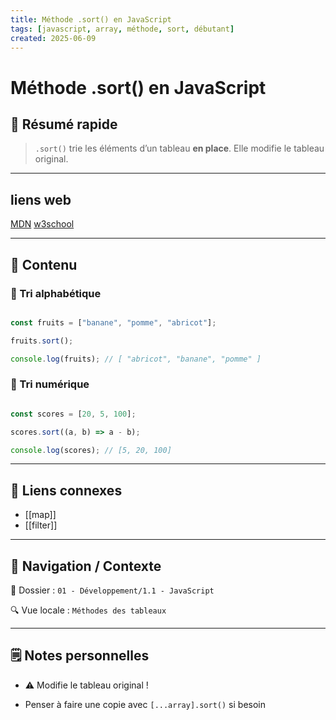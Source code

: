 ```yaml
---
title: Méthode .sort() en JavaScript
tags: [javascript, array, méthode, sort, débutant]
created: 2025-06-09
---
```


# Méthode .sort() en JavaScript

## 🧠 Résumé rapide

> `.sort()` trie les éléments d’un tableau **en place**. Elle modifie le tableau original.

---

## liens web

[MDN](https://developer.mozilla.org/fr/docs/Web/JavaScript/Reference/Global_Objects/Array/sort)
[w3school](https://www.w3schools.com/js/js_array_sort.asp)

---

## 📌 Contenu

### 📍 Tri alphabétique

```js

const fruits = ["banane", "pomme", "abricot"];

fruits.sort();

console.log(fruits); // [ "abricot", "banane", "pomme" ]

```

### 📍 Tri numérique

```js

const scores = [20, 5, 100];

scores.sort((a, b) => a - b);

console.log(scores); // [5, 20, 100]

```

---

## 🔗 Liens connexes

- [[map]]
- [[filter]]

---

## 🧭 Navigation / Contexte

📂 Dossier : `01 - Développement/1.1 - JavaScript`  

🔍 Vue locale : `Méthodes des tableaux`

---

## 🗒️ Notes personnelles

- ⚠️ Modifie le tableau original !

- Penser à faire une copie avec `[...array].sort()` si besoin